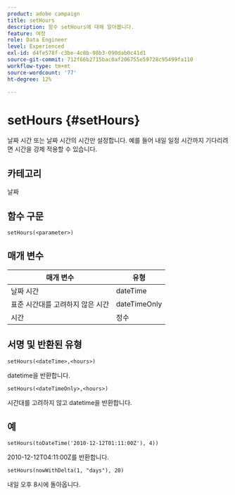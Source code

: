 ```yaml
---
product: adobe campaign
title: setHours
description: 함수 setHours에 대해 알아봅니다.
feature: 여정
role: Data Engineer
level: Experienced
exl-id: d4fe578f-c3be-4c8b-98b3-090dab0c41d1
source-git-commit: 712f66b2715bac0af206755e59728c95499fa110
workflow-type: tm+mt
source-wordcount: '77'
ht-degree: 12%

---
```


# setHours {#setHours}

날짜 시간 또는 날짜 시간의 시간만 설정합니다. 예를 들어 내일 일정 시간까지 기다리려면 시간을 강제 적용할 수 있습니다.

## 카테고리

날짜

## 함수 구문

`setHours(<parameter>)`

## 매개 변수

| 매개 변수 | 유형 |
|--- |--- |
| 날짜 시간 | dateTime |
| 표준 시간대를 고려하지 않은 시간 | dateTimeOnly |
| 시간 | 정수 |

## 서명 및 반환된 유형

`setHours(<dateTime>,<hours>)`

datetime을 반환합니다.

`setHours(<dateTimeOnly>,<hours>)`

시간대를 고려하지 않고 datetime을 반환합니다.

## 예

`setHours(toDateTime('2010-12-12T01:11:00Z'), 4))`

2010-12-12T04:11:00Z를 반환합니다.

`setHours(nowWithDelta(1, "days"), 20)`

내일 오후 8시에 돌아옵니다.
